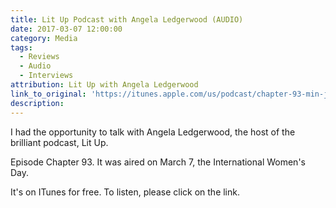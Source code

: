 ```yaml
---
title: Lit Up Podcast with Angela Ledgerwood (AUDIO)
date: 2017-03-07 12:00:00
category: Media
tags:
  - Reviews
  - Audio
  - Interviews
attribution: Lit Up with Angela Ledgerwood
link_to_original: 'https://itunes.apple.com/us/podcast/chapter-93-min-jin-lee-on-history-korean-families-in/id981340531?i=1000382325203&mt=2'
description:
---
```



I had the opportunity to talk with Angela Ledgerwood, the host of the brilliant podcast, Lit Up.&nbsp;

Episode Chapter 93. It was aired on March 7, the International Women's Day.&nbsp;

It's on ITunes for free. To listen, please click on the link.&nbsp;